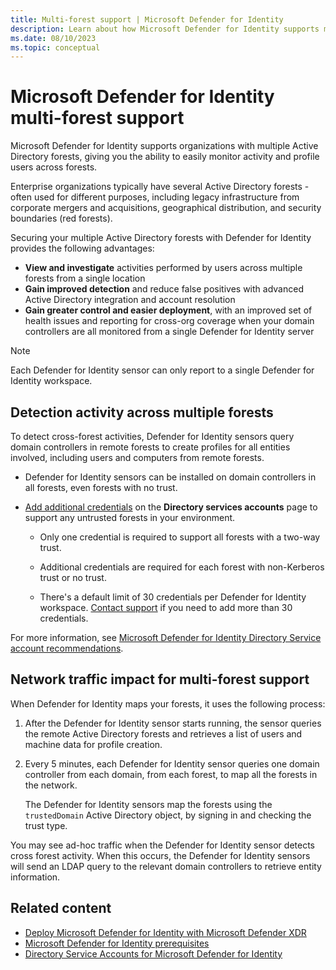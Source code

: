 ```yaml
---
title: Multi-forest support | Microsoft Defender for Identity
description: Learn about how Microsoft Defender for Identity supports multiple Active Directory forests.
ms.date: 08/10/2023
ms.topic: conceptual
---
```


# Microsoft Defender for Identity multi-forest support

Microsoft Defender for Identity supports organizations with multiple Active Directory forests, giving you the ability to easily monitor activity and profile users across forests.

Enterprise organizations typically have several Active Directory forests - often used for different purposes, including legacy infrastructure from corporate mergers and acquisitions, geographical distribution, and security boundaries (red forests).

Securing your multiple Active Directory forests with Defender for Identity provides the following advantages:

- **View and investigate** activities performed by users across multiple forests from a single location
- **Gain improved detection** and reduce false positives with advanced Active Directory integration and account resolution
- **Gain greater control and easier deployment**, with an improved set of health issues and reporting for cross-org coverage when your domain controllers are all monitored from a single Defender for Identity server

> [!NOTE]
> Each Defender for Identity sensor can only report to a single Defender for Identity workspace.
>

## Detection activity across multiple forests

To detect cross-forest activities, Defender for Identity sensors query domain controllers in remote forests to create profiles for all entities involved, including users and computers from remote forests.

- Defender for Identity sensors can be installed on domain controllers in all forests, even forests with no trust.

- [Add additional credentials](create-directory-service-account-gmsa.md#configure-a-directory-service-account-in-microsoft-defender-xdr) on the **Directory services accounts** page to support any untrusted forests in your environment.

  - Only one credential is required to support all forests with a two-way trust.

  - Additional credentials are required for each forest with non-Kerberos trust or no trust.

  - There's a default limit of 30 credentials per Defender for Identity workspace. [Contact support](../support.md) if you need to add more than 30 credentials.

For more information, see [Microsoft Defender for Identity Directory Service account recommendations](directory-service-accounts.md).


## Network traffic impact for multi-forest support

When Defender for Identity maps your forests, it uses the following process:

1. After the Defender for Identity sensor starts running, the sensor queries the remote Active Directory forests and retrieves a list of users and machine data for profile creation.

1. Every 5 minutes, each Defender for Identity sensor queries one domain controller from each domain, from each forest, to map all the forests in the network.

    The Defender for Identity sensors map the forests using the `trustedDomain` Active Directory object, by signing in and checking the trust type.

You may see ad-hoc traffic when the Defender for Identity sensor detects cross forest activity. When this occurs, the Defender for Identity sensors will send an LDAP query to the relevant domain controllers to retrieve entity information.


## Related content

- [Deploy Microsoft Defender for Identity with Microsoft Defender XDR](deploy-defender-identity.md)
- [Microsoft Defender for Identity prerequisites](prerequisites.md)
- [Directory Service Accounts for Microsoft Defender for Identity](directory-service-accounts.md)
